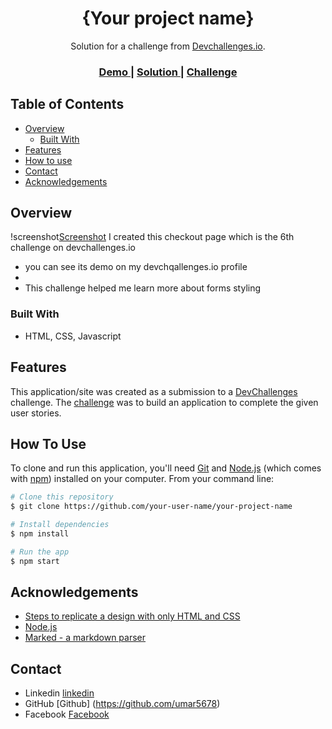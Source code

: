 <!-- Please update value in the {}  -->

<h1 align="center">{Your project name}</h1>

<div align="center">
   Solution for a challenge from  <a href="http://devchallenges.io" target="_blank">Devchallenges.io</a>.
</div>

<div align="center">
  <h3>
    <a href="https://umar5678.github.io/checkout-page/">
      Demo
    </a>
    <span> | </span>
    <a href="https://github.com/umar5678/checkout-page">
      Solution
    </a>
    <span> | </span>
    <a href="https://devchallenges.io/challenges/TSqutYM4c5WtluM7QzGp">
      Challenge
    </a>
  </h3>
</div>

<!-- TABLE OF CONTENTS -->

## Table of Contents

- [Overview](#overview)
  - [Built With](#built-with)
- [Features](#features)
- [How to use](#how-to-use)
- [Contact](#contact)
- [Acknowledgements](#acknowledgements)

<!-- OVERVIEW -->

## Overview
!screenshot[Screenshot](https://scontent.flyp6-2.fna.fbcdn.net/v/t39.30808-6/335368520_603772101260124_4764412841793033223_n.jpg?_nc_cat=104&ccb=1-7&_nc_sid=730e14&_nc_eui2=AeEwUqxY5F58Gc1MtkC42rQ6Gz5a3OosOZcbPlrc6iw5l4vI-sgDC6rYabf7VnbyjA3V1cy5eVK85TDkpMOtUU20&_nc_ohc=e1NwdxgXuScAX8WhcPX&_nc_zt=23&_nc_ht=scontent.flyp6-2.fna&oh=00_AfAedZ6BUmj6Jib0b-m2V__b6ZfOr5KSpiEduR0zvYJ99g&oe=64133E06)
I created this checkout page which is the 6th challenge on devchallenges.io

- you can see its demo on my devchqallenges.io profile
- 
- This challenge helped me learn more about forms styling  


### Built With

<!-- This section should list any major frameworks that you built your project using. Here are a few examples.-->

- HTML, CSS, Javascript

## Features

<!-- List the features of your application or follow the template. Don't share the figma file here :) -->

This application/site was created as a submission to a [DevChallenges](https://devchallenges.io/challenges) challenge. The [challenge](https://devchallenges.io/challenges/TSqutYM4c5WtluM7QzGp) was to build an application to complete the given user stories.

## How To Use

<!-- Example:  -->

To clone and run this application, you'll need [Git](https://git-scm.com) and [Node.js](https://nodejs.org/en/download/) (which comes with [npm](http://npmjs.com)) installed on your computer. From your command line:

```bash
# Clone this repository
$ git clone https://github.com/your-user-name/your-project-name

# Install dependencies
$ npm install

# Run the app
$ npm start
```

## Acknowledgements

<!-- This section should list any articles or add-ons/plugins that helps you to complete the project. This is optional but it will help you in the future. For exmpale -->

- [Steps to replicate a design with only HTML and CSS](https://devchallenges-blogs.web.app/how-to-replicate-design/)
- [Node.js](https://nodejs.org/)
- [Marked - a markdown parser](https://github.com/chjj/marked)

## Contact

- Linkedin [linkedin](https://www.linkedin.com/in/umar-farooq-823509220/)
- GitHub [Github] (https://github.com/umar5678)
- Facebook [Facebook](https://web.facebook.com/profile.php?id=100072458869497)

